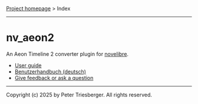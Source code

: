 [Project homepage](https://github.com/peter88213/nv_aeon2) > Index

---

# nv_aeon2

An Aeon Timeline 2 converter plugin for [novelibre](https://github.com/peter88213/novelibre/).

- [User guide](help) 
- [Benutzerhandbuch (deutsch)](help_de) 
- [Give feedback or ask a question](https://github.com/peter88213/novelibre/discussions)

---

Copyright (c) 2025 by Peter Triesberger. All rights reserved.
